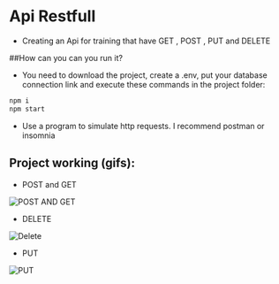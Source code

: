 # Api Restfull
- Creating an Api for training that have GET , POST , PUT and DELETE

##How can you can you run it?
- You need to download the project, create a .env, put your database connection link and execute these commands in the project folder:
```javascript
npm i
npm start
```
- Use a program to simulate http requests. I recommend postman or insomnia

## Project working (gifs):
- POST and GET
<img alt="POST AND GET" src="https://i.imgur.com/znMyLQG.gif">

- DELETE
<img alt="Delete" src="https://i.imgur.com/ORB5s10.gif">

- PUT
<img alt="PUT" src="https://i.imgur.com/1t4jKCt.gif">
